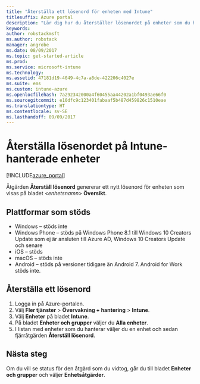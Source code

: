 ```yaml
---
title: "Återställa ett lösenord för enheten med Intune"
titlesuffix: Azure portal
description: "Lär dig hur du återställer lösenordet på enheter som du hanterar med Intune.\""
keywords: 
author: robstackmsft
ms.author: robstack
manager: angrobe
ms.date: 08/09/2017
ms.topic: get-started-article
ms.prod: 
ms.service: microsoft-intune
ms.technology: 
ms.assetid: 47181d19-4049-4c7a-a8de-422206c4027e
ms.suite: ems
ms.custom: intune-azure
ms.openlocfilehash: 7a292342000a4f60455aa44202a1bf0493ae66f0
ms.sourcegitcommit: e10dfc9c123401fabaaf5b487d459826c1510eae
ms.translationtype: HT
ms.contentlocale: sv-SE
ms.lasthandoff: 09/09/2017
---
```

# <a name="reset-the-passcode-on-intune-managed-devices"></a>Återställa lösenordet på Intune-hanterade enheter


[!INCLUDE[azure_portal](./includes/azure_portal.md)]

Åtgärden **Återställ lösenord** genererar ett nytt lösenord för enheten som visas på bladet <*enhetsnamn*> **Översikt**.

## <a name="supported-platforms"></a>Plattformar som stöds

- Windows – stöds inte
- Windows Phone – stöds på Windows Phone 8.1 till Windows 10 Creators Update som ej är ansluten till Azure AD, Windows 10 Creators Update och senare
- iOS – stöds
- macOS – stöds inte
- Android – stöds på versioner tidigare än Android 7. Android for Work stöds inte.

## <a name="how-to-reset-a-passcode"></a>Återställa ett lösenord

1. Logga in på Azure-portalen.
2. Välj **Fler tjänster** > **Övervakning + hantering** > **Intune**.
3. Välj **Enheter** på bladet **Intune**.
4. På bladet **Enheter och grupper** väljer du **Alla enheter**.
5. I listan med enheter som du hanterar väljer du en enhet och sedan fjärråtgärden **Återställ lösenord**.

## <a name="next-steps"></a>Nästa steg

Om du vill se status för den åtgärd som du vidtog, går du till bladet **Enheter och grupper** och väljer **Enhetsåtgärder**.
